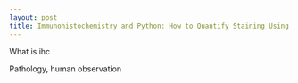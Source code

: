```yaml
---
layout: post
title: Immunohistochemistry and Python: How to Quantify Staining Using Computer Vision, Part 1
---
```


What is ihc

Pathology, human observation
